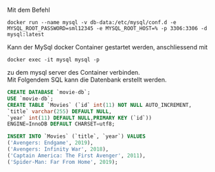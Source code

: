 Mit dem Befehl 
```shell
docker run --name mysql -v db-data:/etc/mysql/conf.d -e MYSQL_ROOT_PASSWORD=sml12345 -e MYSQL_ROOT_HOST=% -p 3306:3306 -d mysql:latest
```
Kann der MySql docker Container gestartet werden, anschliessend mit 
```shell
docker exec -it mysql mysql -p 
```
zu dem mysql server des Container verbinden.
</br>
Mit Folgendem SQL kann die Datenbank erstellt werden.
```SQL
CREATE DATABASE `movie-db`;
USE `movie-db`;
CREATE TABLE `Movies` (`id` int(11) NOT NULL AUTO_INCREMENT,
`title` varchar(255) DEFAULT NULL,
`year` int(11) DEFAULT NULL,PRIMARY KEY (`id`)) 
ENGINE=InnoDB DEFAULT CHARSET=utf8;

INSERT INTO `Movies` (`title`, `year`) VALUES 
('Avengers: Endgame', 2019),
('Avengers: Infinity War', 2018),
('Captain America: The First Avenger', 2011),
('Spider-Man: Far From Home', 2019);
```